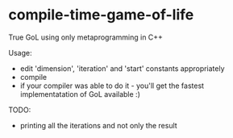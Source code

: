 compile-time-game-of-life
=========================

True GoL using only metaprogramming in C++

Usage:
- edit 'dimension', 'iteration' and 'start' constants appropriately
- compile
- if your compiler was able to do it - you'll get the fastest implementatation of GoL available :)

TODO:
- printing all the iterations and not only the result
